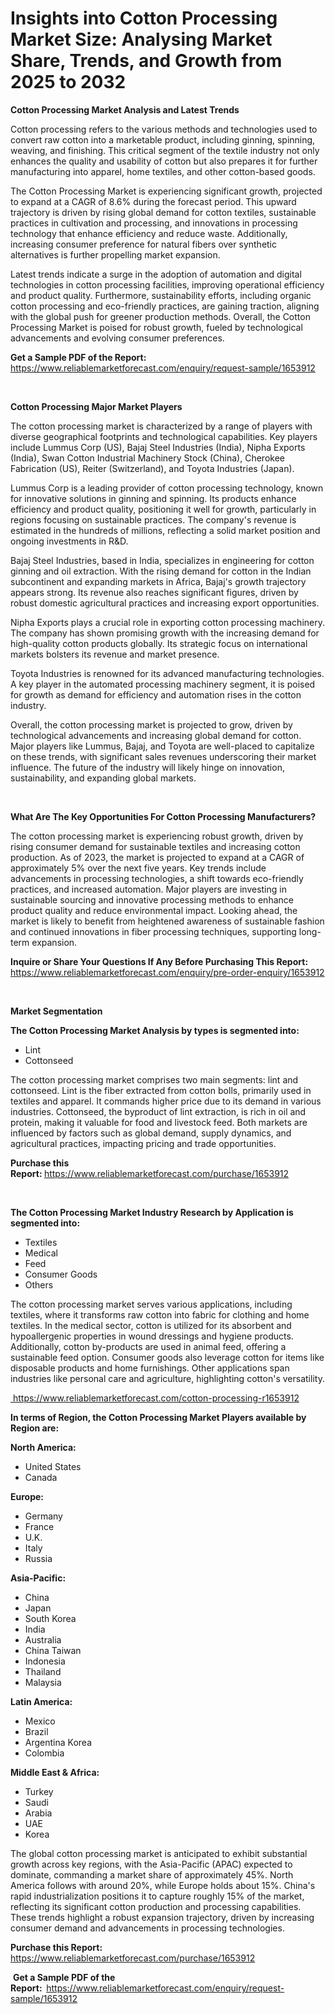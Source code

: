 <p><h1>Insights into Cotton Processing Market Size: Analysing Market Share, Trends, and Growth from 2025 to 2032</h1></p><p><strong>Cotton Processing Market Analysis and Latest Trends</strong></p>
<p><p>Cotton processing refers to the various methods and technologies used to convert raw cotton into a marketable product, including ginning, spinning, weaving, and finishing. This critical segment of the textile industry not only enhances the quality and usability of cotton but also prepares it for further manufacturing into apparel, home textiles, and other cotton-based goods.</p><p>The Cotton Processing Market is experiencing significant growth, projected to expand at a CAGR of 8.6% during the forecast period. This upward trajectory is driven by rising global demand for cotton textiles, sustainable practices in cultivation and processing, and innovations in processing technology that enhance efficiency and reduce waste. Additionally, increasing consumer preference for natural fibers over synthetic alternatives is further propelling market expansion.</p><p>Latest trends indicate a surge in the adoption of automation and digital technologies in cotton processing facilities, improving operational efficiency and product quality. Furthermore, sustainability efforts, including organic cotton processing and eco-friendly practices, are gaining traction, aligning with the global push for greener production methods. Overall, the Cotton Processing Market is poised for robust growth, fueled by technological advancements and evolving consumer preferences.</p></p>
<p><strong>Get a Sample PDF of the Report:&nbsp;</strong> <a href="https://www.reliablemarketforecast.com/enquiry/request-sample/1653912?utm_campaign=1998&utm_medium=2&utm_source=Github&utm_content=ia&utm_term=16042025&utm_id=cotton-processing">https://www.reliablemarketforecast.com/enquiry/request-sample/1653912</a></p>
<p>&nbsp;</p>
<p><strong>Cotton Processing Major Market Players</strong></p>
<p><p>The cotton processing market is characterized by a range of players with diverse geographical footprints and technological capabilities. Key players include Lummus Corp (US), Bajaj Steel Industries (India), Nipha Exports (India), Swan Cotton Industrial Machinery Stock (China), Cherokee Fabrication (US), Reiter (Switzerland), and Toyota Industries (Japan).</p><p>Lummus Corp is a leading provider of cotton processing technology, known for innovative solutions in ginning and spinning. Its products enhance efficiency and product quality, positioning it well for growth, particularly in regions focusing on sustainable practices. The company's revenue is estimated in the hundreds of millions, reflecting a solid market position and ongoing investments in R&D.</p><p>Bajaj Steel Industries, based in India, specializes in engineering for cotton ginning and oil extraction. With the rising demand for cotton in the Indian subcontinent and expanding markets in Africa, Bajaj's growth trajectory appears strong. Its revenue also reaches significant figures, driven by robust domestic agricultural practices and increasing export opportunities.</p><p>Nipha Exports plays a crucial role in exporting cotton processing machinery. The company has shown promising growth with the increasing demand for high-quality cotton products globally. Its strategic focus on international markets bolsters its revenue and market presence.</p><p>Toyota Industries is renowned for its advanced manufacturing technologies. A key player in the automated processing machinery segment, it is poised for growth as demand for efficiency and automation rises in the cotton industry. </p><p>Overall, the cotton processing market is projected to grow, driven by technological advancements and increasing global demand for cotton. Major players like Lummus, Bajaj, and Toyota are well-placed to capitalize on these trends, with significant sales revenues underscoring their market influence. The future of the industry will likely hinge on innovation, sustainability, and expanding global markets.</p></p>
<p>&nbsp;</p>
<p><strong>What Are The Key Opportunities For Cotton Processing Manufacturers?</strong></p>
<p><p>The cotton processing market is experiencing robust growth, driven by rising consumer demand for sustainable textiles and increasing cotton production. As of 2023, the market is projected to expand at a CAGR of approximately 5% over the next five years. Key trends include advancements in processing technologies, a shift towards eco-friendly practices, and increased automation. Major players are investing in sustainable sourcing and innovative processing methods to enhance product quality and reduce environmental impact. Looking ahead, the market is likely to benefit from heightened awareness of sustainable fashion and continued innovations in fiber processing techniques, supporting long-term expansion.</p></p>
<p><strong>Inquire or Share Your Questions If Any Before Purchasing This Report:</strong> <a href="https://www.reliablemarketforecast.com/enquiry/pre-order-enquiry/1653912?utm_campaign=1998&utm_medium=2&utm_source=Github&utm_content=ia&utm_term=16042025&utm_id=cotton-processing">https://www.reliablemarketforecast.com/enquiry/pre-order-enquiry/1653912</a></p>
<p>&nbsp;</p>
<p><strong>Market Segmentation</strong></p>
<p><strong>The Cotton Processing Market Analysis by types is segmented into:</strong></p>
<p><ul><li>Lint</li><li>Cottonseed</li></ul></p>
<p><p>The cotton processing market comprises two main segments: lint and cottonseed. Lint is the fiber extracted from cotton bolls, primarily used in textiles and apparel. It commands higher price due to its demand in various industries. Cottonseed, the byproduct of lint extraction, is rich in oil and protein, making it valuable for food and livestock feed. Both markets are influenced by factors such as global demand, supply dynamics, and agricultural practices, impacting pricing and trade opportunities.</p></p>
<p><strong>Purchase this Report:&nbsp;</strong><a href="https://www.reliablemarketforecast.com/purchase/1653912?utm_campaign=1998&utm_medium=2&utm_source=Github&utm_content=ia&utm_term=16042025&utm_id=cotton-processing">https://www.reliablemarketforecast.com/purchase/1653912</a></p>
<p>&nbsp;</p>
<p><strong>The Cotton Processing Market Industry Research by Application is segmented into:</strong></p>
<p><ul><li>Textiles</li><li>Medical</li><li>Feed</li><li>Consumer Goods</li><li>Others</li></ul></p>
<p><p>The cotton processing market serves various applications, including textiles, where it transforms raw cotton into fabric for clothing and home textiles. In the medical sector, cotton is utilized for its absorbent and hypoallergenic properties in wound dressings and hygiene products. Additionally, cotton by-products are used in animal feed, offering a sustainable feed option. Consumer goods also leverage cotton for items like disposable products and home furnishings. Other applications span industries like personal care and agriculture, highlighting cotton's versatility.</p></p>
<p><a href="https://www.reliablemarketforecast.com/cotton-processing-r1653912?utm_campaign=1998&utm_medium=2&utm_source=Github&utm_content=ia&utm_term=16042025&utm_id=cotton-processing">&nbsp;https://www.reliablemarketforecast.com/cotton-processing-r1653912</a></p>
<p><strong>In terms of Region, the Cotton Processing Market Players available by Region are:</strong></p>
<p>
    <p> <strong> North America: </strong>
        <ul>
            <li>United States</li>
            <li>Canada</li>
        </ul>
        </p> 
    <p> <strong> Europe: </strong>
        <ul>
            <li>Germany</li>
            <li>France</li>
            <li>U.K.</li>
            <li>Italy</li>
            <li>Russia</li>
        </ul>
        </p> 
    <p> <strong> Asia-Pacific: </strong>
        <ul>
            <li>China</li>
            <li>Japan</li>
            <li>South Korea</li>
            <li>India</li>
            <li>Australia</li>
            <li>China Taiwan</li>
            <li>Indonesia</li>
            <li>Thailand</li>
            <li>Malaysia</li>
        </ul>
        </p> 
    <p> <strong> Latin America: </strong>
        <ul>
            <li>Mexico</li>
            <li>Brazil</li>
            <li>Argentina Korea</li>
            <li>Colombia</li>
        </ul>
        </p> 
    <p> <strong> Middle East & Africa: </strong>
        <ul>
            <li>Turkey</li>
            <li>Saudi</li>
            <li>Arabia</li>
            <li>UAE</li>
            <li>Korea</li>
        </ul>
    </p>
    </p>
<p><p>The global cotton processing market is anticipated to exhibit substantial growth across key regions, with the Asia-Pacific (APAC) expected to dominate, commanding a market share of approximately 45%. North America follows with around 20%, while Europe holds about 15%. China's rapid industrialization positions it to capture roughly 15% of the market, reflecting its significant cotton production and processing capabilities. These trends highlight a robust expansion trajectory, driven by increasing consumer demand and advancements in processing technologies.</p></p>
<p><strong>Purchase this Report: </strong><a href="https://www.reliablemarketforecast.com/purchase/1653912?utm_campaign=1998&utm_medium=2&utm_source=Github&utm_content=ia&utm_term=16042025&utm_id=cotton-processing">https://www.reliablemarketforecast.com/purchase/1653912</a></p>
<p>&nbsp;<strong>Get a Sample PDF of the Report:&nbsp;&nbsp;</strong><a href="https://www.reliablemarketforecast.com/enquiry/request-sample/1653912?utm_campaign=1998&utm_medium=2&utm_source=Github&utm_content=ia&utm_term=16042025&utm_id=cotton-processing">https://www.reliablemarketforecast.com/enquiry/request-sample/1653912</a></p>
<p><strong></strong></p>
<p><p></p><p></p><p></p></p>